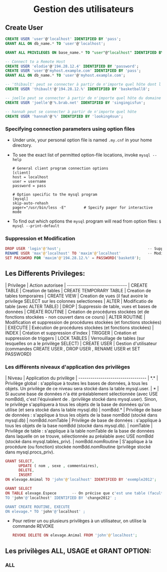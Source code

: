 # <center>Gestion des utilisateurs </center>

## Create User

```sql
CREATE USER 'user'@'localhost' IDENTIFIED BY 'pass';
GRANT ALL ON db_name.* TO 'user'@'localhost';

GRANT ALL PRIVILEGES ON base_name.* TO "user"@"localhost" IDENTIFIED BY "passwd";

-- Connect to a Remote Host 
CREATE USER 'elodie'@'194.28.12.4' IDENTIFIED BY 'password';
CREATE USER 'user'@'myhost.example.com' IDENTIFIED BY 'pass';
GRANT ALL ON db_name.* TO 'user'@'myhost.example.com';

-- 'thibault' peut se connecter à partir de n'importe quel hôte dont l'adresse IP commence par 194.28.12.
CREATE USER 'thibault'@'194.28.12.%' IDENTIFIED BY 'basketball8';

-- joelle peut se connecter à partir de n'importe quel hôte du domaine brab.net
CREATE USER 'joelle'@'%.brab.net' IDENTIFIED BY 'singingisfun';

-- hannah peut se connecter à partir de n'importe quel hôte
CREATE USER 'hannah'@'%' IDENTIFIED BY 'looking4sun';
```

### Specifying connection parameters using option files

* Under unix, your personal option file is named `.my.cnf` in your home directory.
* To see the exact list of permitted option-file locations, invoke `mysql --help`

  ```
  # General client program connection options
  [client]
  host = localhost
  user = username
  password = pass

  # Option specific to the mysql program
  [mysql]
  skip-auto-rehash
  pager="/usr/bin/less -E"        # Specify pager for interactive mode
  ```

* To find out which options the `mysql` program will read from option files: `$ mysql --print-default`

### Suppression et Modification

```php
DROP USER 'login'@'host';                                       -- Suppression
RENAME USER 'max'@'localhost' TO 'maxim'@'localhost'            -- Modification
SET PASSWORD FOR 'maxim'@'194.28.12.%' = PASSWORD('basket8');
```

## Les Differents Privileges:

| Privilege | Action autorisee
| ------------------------------
| CREATE TABLE              | Creation de tables
| CREATE TEMPORARY TABLE    | Creation de tables tomporaires
| CREATE VIEW               | Creation de vues (il faut avoire le privilege SELECT sur les colonnes selectionees
| ALTER                     | Modificatio de table (avec ALTER TABLE)
| DROP                      | Suppressio de table, vues et bases de données
| CREATE ROUTINE            | Création de procédures stockées (et de fonctions stockées - non couvert dans ce cours)
| ALTER ROUTINE             | Modification et suppression de procédures stockées (et fonctions stockées)
| EXECUTE                   | Exécution de procédures stockées (et fonctions stockées)
| INDEX                     | Création et suppression d'index
| TRIGGER                   | Création et suppression de triggers
| LOCK TABLES               | Verrouillage de tables (sur lesquelles on a le privilège SELECT)
| CREATE USER               | Gestion d'utilisateur (commandes CREATE USER , DROP USER , RENAME USER et SET PASSWORD)

### Les différents niveaux d'application des privilèges

| Niveau | Application du privilège
| ----------------------------------
| \*.\* | Privilège global : s'applique à toutes les bases de données, à tous les objets. Un privilège de ce niveau sera stocké dans la table mysql.user.
| * | Si aucune base de données n'a été préalablement sélectionnée (avec USE nomBdd), c'est l'équivalent de *.* (privilège stocké dans mysql.user). Sinon, le privilège s'appliquera à tous les objets de la base de données qu'on utilise (et sera stocké dans la table mysql.db)
| nomBdd.\* |  Privilège de base de données : s'applique à tous les objets de la base nomBdd (stocké dans mysql.db)
| nomBdd.nomTable | Privilège de base de données : s'applique à tous les objets de la base nomBdd (stocké dans mysql.db).
| nomTable | Privilège de table : s'applique à la table nomTable de la base de données dans laquelle on se trouve, sélectionnée au préalable avec USE nomBdd (stocké dans mysql.tables_priv). 
| nomBdd.nomRoutine | S'applique à la procédure (ou fonction) stockée nomBdd.nomRoutine (privilège stocké dans mysql.procs_priv).

  ```php
  GRANT SELECT, 
        UPDATE ( nom , sexe , commentaires),
        DELETE,
        INSERT
  ON elevage.Animal TO 'john'@'localhost' IDENTIFIED BY 'exemple2012';

  GRANT SELECT
  ON TABLE elevage.Espece       -- On précise que c'est une table (facultatif) 
  TO 'john'@'localhost' IDENTIFIED BY 'change2012' ;

  GRANT CREATE ROUTINE, EXECUTE
  ON elevage.* TO 'john'@'localhost' ;
  ```

* Pour retirer un ou plusieurs privilèges à un utilisateur, on utilise la commande REVOKE

  ```php
  REVOKE DELETE ON elevage.Animal FROM 'john'@'localhost';
  ```

##  Les privilèges ALL, USAGE et GRANT OPTION:

### ALL


